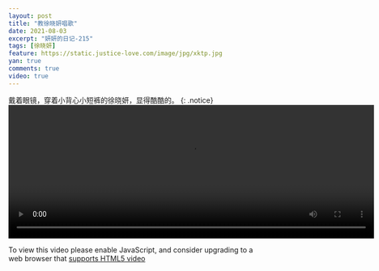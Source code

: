 ```yaml
---
layout: post
title: "教徐晓妍唱歌"
date: 2021-08-03
excerpt: "妍妍的日记-215"
tags: [徐晓妍]
feature: https://static.justice-love.com/image/jpg/xktp.jpg
yan: true
comments: true
video: true
---
```

戴着眼镜，穿着小背心小短裤的徐晓妍，显得酷酷的。
{: .notice}
<video id="my-video" class="video-js vjs-16-9 clipboard" controls preload="auto" width="722" height="264" data-setup="{}">
    <source src="{{ site.staticUrl }}/yanyan/video/convert/IMG_0534.mp4" type='video/mp4'>
    <p class="vjs-no-js">
        To view this video please enable JavaScript, and consider upgrading to a web browser that
        <a href="http://videojs.com/html5-video-support/" target="_blank">supports HTML5 video</a>
    </p>
</video>
